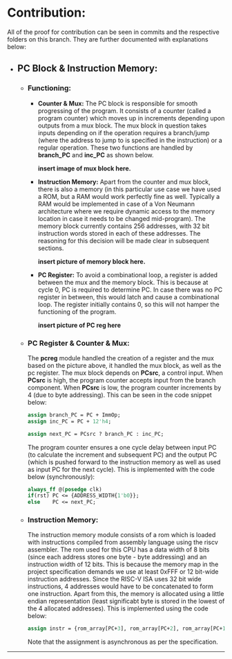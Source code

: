 # Contribution:

All of the proof for contribution can be seen in commits and the respective folders on this branch. They are further documented with explanations below:

- ## PC Block & Instruction Memory:
  - ### Functioning:

    - **Counter & Mux:** The PC block is responsible for smooth progressing of the program. It consists of a counter (called a program counter) which moves up in increments depending upon outputs from a mux block. The mux block in question takes inputs depending on if the operation requires a branch/jump (where the address to jump to is specified in the instruction) or a regular operation. These two functions are handled by **branch_PC** and **inc_PC** as shown below.

      **insert image of mux block here.**

    - **Instruction Memory:** Apart from the counter and mux block, there is also a memory (in this particular use case we have used a ROM, but a RAM would work perfectly fine as well. Typically a RAM would be implemented in case of a Von Neumann architecture where we require dynamic access to the memory location in case it needs to be changed mid-program). The memory block currently contains 256 addresses, with 32 bit instruction words stored in each of these addresses. The reasoning for this decision will be made clear in subsequent sections.

      **insert picture of memory block here.**

    - **PC Register:** To avoid a combinational loop, a register is added between the mux and the memory block. This is because at cycle 0, PC is required to determine PC. In case there was no PC register in between, this would latch and cause a combinational loop. The register initially contains 0, so this will not hamper the functioning of the program.

      **insert picture of PC reg here**

  - ### PC Register & Counter & Mux:
    The **pcreg** module handled the creation of a register and the mux based on the picture above, it handled the mux block, as well as the pc register. The mux block depends on **PCsrc**, a control input. When **PCsrc** is high, the program counter accepts input from the branch component. When **PCsrc** is low, the program counter increments by 4 (due to byte addressing). This can be seen in the code snippet below:
    ```systemverilog
    assign branch_PC = PC + ImmOp;
    assign inc_PC = PC + 12'h4;

    assign next_PC = PCsrc ? branch_PC : inc_PC;  
    ```
    The program counter ensures a one cycle delay between input PC (to calculate the increment and subsequent PC) and the output PC (which is pushed forward to the instruction memory as well as used as input PC for the next cycle). This is implemented with the code below (synchronously):
    ```systemverilog
    always_ff @(posedge clk)
    if(rst) PC <= {ADDRESS_WIDTH{1'b0}};
    else    PC <= next_PC;  
    ```

  - ### Instruction Memory:
    The instruction memory module consists of a rom which is loaded with instructions compiled from assembly language using the riscv assembler. The rom used for this CPU has a data width of 8 bits (since each address stores one byte - byte addressing) and an instruction width of 12 bits. This is because the memory map in the project specification demands we use at least 0xFFF or 12 bit-wide instruction addresses. Since the RISC-V ISA uses 32 bit wide instructions, 4 addresses would have to be concatenated to form one instruction.  Apart from this, the memory is allocated using a little endian representation (least significabt byte is stored in the lowest of the 4 allocated addresses). This is implemented using the code below:
    ```systemverilog
    assign instr = {rom_array[PC+3], rom_array[PC+2], rom_array[PC+1], rom_array[PC]};
    ```
    Note that the assignment is asynchronous as per the specification.

---